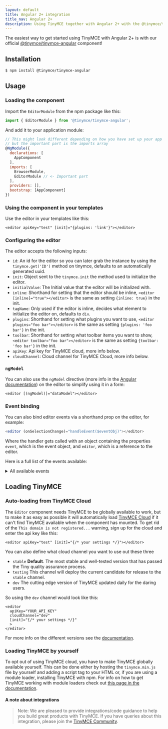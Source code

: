 ```yaml
---
layout: default
title: Angular 2+ integration
title_nav: Angular 2+
description: Using TinyMCE together with Angular 2+ with the @tinymce/tinymce-angular component
---
```


The easiest way to get started using TinyMCE with Angular 2+ is with our official [@tinymce/tinymce-angular](https://github.com/tinymce/tinymce-angular) component!

## Installation

```sh
$ npm install @tinymce/tinymce-angular
```

## Usage
### Loading the component

Import the `EditorModule` from the npm package like this:

```js
import { EditorModule } from '@tinymce/tinymce-angular';
```
And add it to your application module:

```js
// This might look different depending on how you have set up your app
// but the important part is the imports array
@NgModule({
  declarations: [
    AppComponent
  ],
  imports: [
    BrowserModule,
    EditorModule // <- Important part
  ],
  providers: [],
  bootstrap: [AppComponent]
})
```

### Using the component in your templates

Use the editor in your templates like this:

```tsx
<editor apiKey="test" [init]="{plugins: 'link'}"></editor>
```

### Configuring the editor

The editor accepts the following inputs:

* `id`: An id for the editor so you can later grab the instance by using the `tinymce.get('ID')` method on tinymce, defaults to an automatically generated uuid.
* `init`: Object sent to the `tinymce.init` the method used to initialize the editor.
* `initialValue`: The Initial value that the editor will be initialized with.
* `inline`: Shorthand for setting that the editor should be inline, `<editor [inline]="true"></editor>` is the same as setting `{inline: true}` in the init.
* `tagName`: Only used if the editor is inline, decides what element to initialize the editor on, defaults to `div`.
* `plugins`: Shorthand for setting what plugins you want to use, `<editor plugins="foo bar"></editor>` is the same as setting `{plugins: 'foo bar'}` in the init.
* `toolbar`: Shorthand for setting what toolbar items you want to show, `<editor toolbar="foo bar"></editor>` is the same as setting `{toolbar: 'foo bar'}` in the init.
* `apiKey`: Api key for TinyMCE cloud, more info below.
* `cloudChannel`: Cloud channel for TinyMCE Cloud, more info below.

### `ngModel`

You can also use the `ngModel` directive (more info in the [Angular documentation](https://angular.io/api/forms/NgModel)) on the editor to simplify using it in a form:

```tsx
<editor [(ngModel)]="dataModel"></editor>
```

### Event binding

You can also bind editor events via a shorthand prop on the editor, for example:
```js
<editor (onSelectionChange)="handleEvent($eventObj)"></editor>
```
Where the handler gets called with an object containing the properties `event`, which is the event object, and `editor`, which is a reference to the editor.

Here is a full list of the events available:
<details>
<summary>All available events</summary>

* `onActivate`
* `onAddUndo`
* `onBeforeAddUndo`
* `onBeforeExecCommand`
* `onBeforeGetContent`
* `onBeforeRenderUI`
* `onBeforeSetContent`
* `onBeforePaste`
* `onBlur`
* `onChange`
* `onClearUndos`
* `onClick`
* `onContextMenu`
* `onCopy`
* `onCut`
* `onDblclick`
* `onDeactivate`
* `onDirty`
* `onDrag`
* `onDragDrop`
* `onDragEnd`
* `onDragGesture`
* `onDragOver`
* `onDrop`
* `onExecCommand`
* `onFocus`
* `onFocusIn`
* `onFocusOut`
* `onGetContent`
* `onHide`
* `onInit`
* `onKeyDown`
* `onKeyPress`
* `onKeyUp`
* `onLoadContent`
* `onMouseDown`
* `onMouseEnter`
* `onMouseLeave`
* `onMouseMove`
* `onMouseOut`
* `onMouseOver`
* `onMouseUp`
* `onNodeChange`
* `onObjectResizeStart`
* `onObjectResized`
* `onObjectSelected`
* `onPaste`
* `onPostProcess`
* `onPostRender`
* `onPreInit`
* `onPreProcess`
* `onProgressState`
* `onRedo`
* `onRemove`
* `onReset`
* `onSaveContent`
* `onSelectionChange`
* `onSetAttrib`
* `onSetContent`
* `onShow`
* `onSubmit`
* `onUndo`
* `onVisualAid`
</details>

## Loading TinyMCE
### Auto-loading from TinyMCE Cloud
The `Editor` component needs TinyMCE to be globally available to work, but to make it as easy as possible it will automatically load [TinyMCE Cloud](https://www.tinymce.com/docs/cloud-deployment-guide/) if it can't find TinyMCE available when the component has mounted. To get rid of the `This domain is not registered...` warning, sign up for the cloud and enter the api key like this:

```tsx
<editor apiKey="test" [init]="{/* your settings */}"></editor>
```

You can also define what cloud channel you want to use out these three
* `stable` **Default**. The most stable and well-tested version that has passed the Tiny quality assurance process.
* `testing` This channel will deploy the current candidate for release to the `stable` channel.
* `dev` The cutting edge version of TinyMCE updated daily for the daring users.

So using the `dev` channel would look like this:

```tsx
<editor
  apiKey="YOUR_API_KEY"
  cloudChannel="dev"
  [init]="{/* your settings */}"
  >
</editor>
```

For more info on the different versions see the [documentation](https://www.tinymce.com/docs/cloud-deployment-guide/editor-plugin-version/#devtestingandstablereleases).

### Loading TinyMCE by yourself

To opt out of using TinyMCE cloud, you have to make TinyMCE globally available yourself. This can be done either by hosting the `tinymce.min.js` file by yourself and adding a script tag to your HTML or, if you are using a module loader, installing TinyMCE with npm. For info on how to get TinyMCE working with module loaders check out [this page in the documentation](https://www.tinymce.com/docs/advanced/usage-with-module-loaders/).


#### A note about integrations

> Note:  We are pleased to provide integrations/code guidance to help you build great products with TinyMCE. If you have queries about this integration, please join the [TinyMCE Community](https://community.tiny.cloud).
